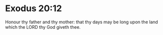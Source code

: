 # Exodus 20:12

Honour thy father and thy mother: that thy days may be long upon the land which the LORD thy God giveth thee.